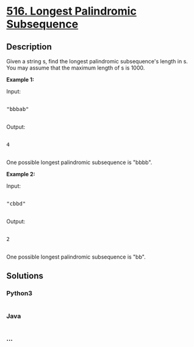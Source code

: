 # [516. Longest Palindromic Subsequence](https://leetcode.com/problems/longest-palindromic-subsequence)

## Description
<p>

Given a string s, find the longest palindromic subsequence's length in s. You may assume that the maximum length of s is 1000.

</p>



<p><b>Example 1:</b><br>

Input: 

<pre>

"bbbab"

</pre>

Output: 

<pre>

4

</pre>

One possible longest palindromic subsequence is "bbbb".

</p>



<p><b>Example 2:</b><br>

Input:

<pre>

"cbbd"

</pre>

Output:

<pre>

2

</pre>

One possible longest palindromic subsequence is "bb".

</p>


## Solutions


<!-- tabs:start -->

### **Python3**

```python

```

### **Java**

```java

```

### **...**
```

```

<!-- tabs:end -->